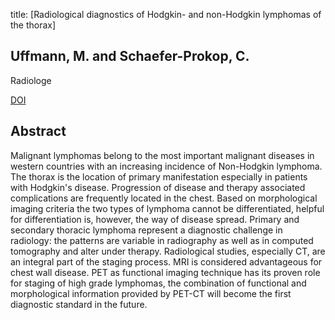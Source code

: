 title: [Radiological diagnostics of Hodgkin- and non-Hodgkin lymphomas of the thorax]

## Uffmann, M. and Schaefer-Prokop, C.
Radiologe

<a href="https://doi.org/10.1007/s00117-004-1059-z">DOI</a>

## Abstract
Malignant lymphomas belong to the most important malignant diseases in western countries with an increasing incidence of Non-Hodgkin lymphoma. The thorax is the location of primary manifestation especially in patients with Hodgkin's disease. Progression of disease and therapy associated complications are frequently located in the chest. Based on morphological imaging criteria the two types of lymphoma cannot be differentiated, helpful for differentiation is, however, the way of disease spread. Primary and secondary thoracic lymphoma represent a diagnostic challenge in radiology: the patterns are variable in radiography as well as in computed tomography and alter under therapy. Radiological studies, especially CT, are an integral part of the staging process. MRI is considered advantageous for chest wall disease. PET as functional imaging technique has its proven role for staging of high grade lymphomas, the combination of functional and morphological information provided by PET-CT will become the first diagnostic standard in the future.

